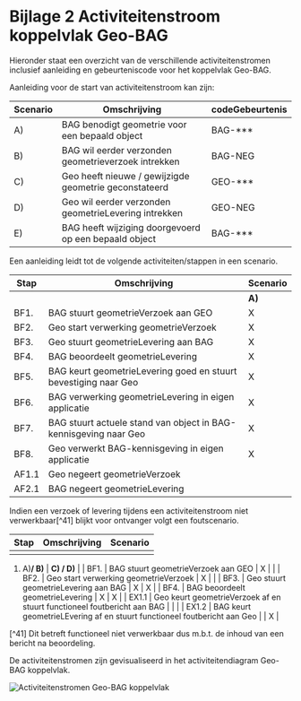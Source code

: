 # Bijlage 2 Activiteitenstroom koppelvlak Geo-BAG 

Hieronder staat een overzicht van de verschillende activiteitenstromen inclusief aanleiding en gebeurteniscode voor het koppelvlak Geo-BAG. 

Aanleiding voor de start van activiteitenstroom kan zijn:

| **Scenario** | **Omschrijving** | **codeGebeurtenis** |
| --- | --- | --- |
| A) | BAG benodigt geometrie voor een bepaald object | BAG-\*\*\* |
| B) | BAG wil eerder verzonden geometrieverzoek intrekken | BAG-NEG |
| C) | Geo heeft nieuwe / gewijzigde geometrie geconstateerd | GEO-\*\*\* |
| D) | Geo wil eerder verzonden geometrieLevering intrekken | GEO-NEG |
| E) | BAG heeft wijziging doorgevoerd op een bepaald object | BAG-\*\*\* |

Een aanleiding leidt tot de volgende activiteiten/stappen in een scenario.

| **Stap** | **Omschrijving** | **Scenario** |
| --- | --- | --- |
|   |   | **A)** | **B)** | **C)** | **D)** | **E)** |
| BF1. | BAG stuurt geometrieVerzoek aan GEO | X | X |   |   |   |
| BF2. | Geo start verwerking geometrieVerzoek | X | X |   |   |   |
| BF3. | Geo stuurt geometrieLevering aan BAG | X |   | X | X |   |
| BF4. | BAG beoordeelt geometrieLevering | X |   | X | X |   |
| BF5. | BAG keurt geometrieLevering goed en stuurt bevestiging naar Geo | X |   | X |   |   |
| BF6. | BAG verwerking geometrieLevering in eigen applicatie | X |   | X |   |   |
| BF7. | BAG stuurt actuele stand van object in BAG-kennisgeving naar Geo | X |   | X |   | X |
| BF8. | Geo verwerkt BAG-kennisgeving in eigen applicatie | X |   | X |   | X |
| AF1.1 | Geo negeert geometrieVerzoek |   | X |   |   |   |
| AF2.1 | BAG negeert geometrieLevering |   |   |   | X |   |

Indien een verzoek of levering tijdens een activiteitenstroom niet verwerkbaar[^41] blijkt voor ontvanger volgt een foutscenario.

| **Stap** | **Omschrijving** | **Scenario** |
| --- | --- | --- |
|   |   |
1. A)**/ B)**
 | **C) / D)** |
| BF1. | BAG stuurt geometrieVerzoek aan GEO | X |   |
| BF2. | Geo start verwerking geometrieVerzoek | X |   |
| BF3. | Geo stuurt geometrieLevering aan BAG | X | X |
| BF4. | BAG beoordeelt geometrieLevering | X | X |
| EX1.1 | Geo keurt geometrieVerzoek af en stuurt functioneel foutbericht aan BAG |   |   |
| EX1.2 | BAG keurt geometrieLEvering af en stuurt functioneel foutbericht aan Geo |   | X |

[^41] Dit betreft functioneel niet verwerkbaar dus m.b.t. de inhoud van een bericht na beoordeling.

De activiteitenstromen zijn gevisualiseerd in het activiteitendiagram Geo-BAG koppelvlak. 

![Activiteitenstromen Geo-BAG koppelvlak](afbeeldingen/fig-activiteitenstromen-geo-bag-koppelvlak.png) 
